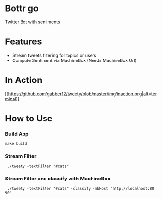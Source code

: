Bottr go
========

Twitter Bot with sentiments

Features
====
* Stream tweets filtering for topics or users
* Compute Sentiment via MachineBox (Needs MachineBox Url)

In Action
=========
[[https://github.com/gabber12/tweety/blob/master/img/inaction.png|alt=terminal]]

How to Use
========

### Build App

```
make build
```

### Stream Filter 
```
 ./tweety -textFilter "#cats"       
```

### Stream Filter and classify with MachineBox
```
 ./tweety -textFilter "#cats" -classify -mbHost "http://localhost:80
90"         
```
